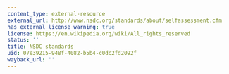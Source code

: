 ```yaml
---
content_type: external-resource
external_url: http://www.nsdc.org/standards/about/selfassessment.cfm
has_external_license_warning: true
license: https://en.wikipedia.org/wiki/All_rights_reserved
status: ''
title: NSDC standards
uid: 07e39215-948f-4082-b5b4-c0dc2fd2092f
wayback_url: ''
---
```

